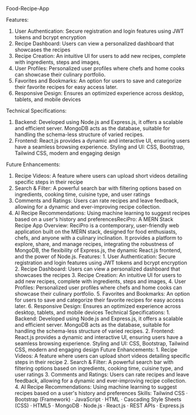  Food-Recipe-App
 
Features:

1. User Authentication: Secure registration and login features using JWT tokens and bcrypt encryption
2. Recipe Dashboard: Users can view a personalized dashboard that showcases the recipes
3. Recipe Creation: An intuitive UI for users to add new recipes, complete with ingredients, steps and images, 
4. User Profiles: Personalized user profiles where chefs and home cooks can showcase their culinary portfolio.
5. Favorites and Bookmarks: An option for users to save and categorize their favorite recipes for easy access later.
6. Responsive Design: Ensures an optimized experience across desktop, tablets, and mobile devices

Technical Specifications:

1. Backend: Developed using Node.js and Express.js, it offers a scalable and efficient server. MongoDB acts as the database, suitable for handling the schema-less structure of varied recipes.
2. Frontend: React.js provides a dynamic and interactive UI, ensuring users have a seamless browsing experience.
Styling and UI: CSS, Bootstrap, Tailwind CSS, modern and engaging design

Future Enhancements:

1. Recipe Videos: A feature where users can upload short videos detailing specific steps in their recipe
2. Search & Filter: A powerful search bar with filtering options based on ingredients, cooking time, cuisine type, and user ratings
3. Comments and Ratings: Users can rate recipes and leave feedback, allowing for a dynamic and ever-improving recipe collection.
4. AI Recipe Recommendations: Using machine learning to suggest recipes based on a user's history and preferencesReciPro: A MERN Stack Recipe App Overview: ReciPro is a contemporary, user-friendly web application built on the MERN stack, designed for food enthusiasts, chefs, and anyone with a culinary inclination. It provides a platform to explore, share, and manage recipes, integrating the robustness of MongoDB, the flexibility of Express.js, the dynamic React.js frontend, and the power of Node.js. Features: 1. User Authentication: Secure registration and login features using JWT tokens and bcrypt encryption 2. Recipe Dashboard: Users can view a personalized dashboard that showcases the recipes 3. Recipe Creation: An intuitive UI for users to add new recipes, complete with ingredients, steps and images, 4. User Profiles: Personalized user profiles where chefs and home cooks can showcase their culinary portfolio. 5. Favorites and Bookmarks: An option for users to save and categorize their favorite recipes for easy access later. 6. Responsive Design: Ensures an optimized experience across desktop, tablets, and mobile devices Technical Specifications: 1. Backend: Developed using Node.js and Express.js, it offers a scalable and efficient server. MongoDB acts as the database, suitable for handling the schema-less structure of varied recipes. 2. Frontend: React.js provides a dynamic and interactive UI, ensuring users have a seamless browsing experience. Styling and UI: CSS, Bootstrap, Tailwind CSS, modern and engaging design Future Enhancements: 1. Recipe Videos: A feature where users can upload short videos detailing specific steps in their recipe 2. Search & Filter: A powerful search bar with filtering options based on ingredients, cooking time, cuisine type, and user ratings 3. Comments and Ratings: Users can rate recipes and leave feedback, allowing for a dynamic and ever-improving recipe collection. 4. AI Recipe Recommendations: Using machine learning to suggest recipes based on a user's history and preferences
Skills: Tailwind CSS · Bootstrap (Framework) · JavaScript · HTML · Cascading Style Sheets (CSS) · HTML5 · MongoDB · Node.js · React.js · REST APIs · Express.js
